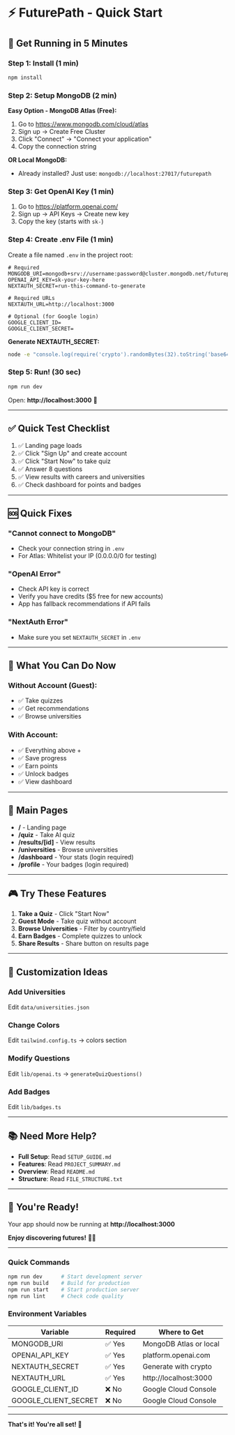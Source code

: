 # ⚡ FuturePath - Quick Start

## 🚀 Get Running in 5 Minutes

### Step 1: Install (1 min)
```bash
npm install
```

### Step 2: Setup MongoDB (2 min)

**Easy Option - MongoDB Atlas (Free):**
1. Go to https://www.mongodb.com/cloud/atlas
2. Sign up → Create Free Cluster
3. Click "Connect" → "Connect your application"
4. Copy the connection string

**OR Local MongoDB:**
- Already installed? Just use: `mongodb://localhost:27017/futurepath`

### Step 3: Get OpenAI Key (1 min)
1. Go to https://platform.openai.com/
2. Sign up → API Keys → Create new key
3. Copy the key (starts with `sk-`)

### Step 4: Create .env File (1 min)

Create a file named `.env` in the project root:

```env
# Required
MONGODB_URI=mongodb+srv://username:password@cluster.mongodb.net/futurepath
OPENAI_API_KEY=sk-your-key-here
NEXTAUTH_SECRET=run-this-command-to-generate

# Required URLs
NEXTAUTH_URL=http://localhost:3000

# Optional (for Google login)
GOOGLE_CLIENT_ID=
GOOGLE_CLIENT_SECRET=
```

**Generate NEXTAUTH_SECRET:**
```bash
node -e "console.log(require('crypto').randomBytes(32).toString('base64'))"
```

### Step 5: Run! (30 sec)
```bash
npm run dev
```

Open: **http://localhost:3000** 🎉

---

## ✅ Quick Test Checklist

1. ✅ Landing page loads
2. ✅ Click "Sign Up" and create account
3. ✅ Click "Start Now" to take quiz
4. ✅ Answer 8 questions
5. ✅ View results with careers and universities
6. ✅ Check dashboard for points and badges

---

## 🆘 Quick Fixes

### "Cannot connect to MongoDB"
- Check your connection string in `.env`
- For Atlas: Whitelist your IP (0.0.0.0/0 for testing)

### "OpenAI Error"
- Check API key is correct
- Verify you have credits ($5 free for new accounts)
- App has fallback recommendations if API fails

### "NextAuth Error"
- Make sure you set `NEXTAUTH_SECRET` in `.env`

---

## 🎯 What You Can Do Now

### Without Account (Guest):
- ✅ Take quizzes
- ✅ Get recommendations
- ✅ Browse universities

### With Account:
- ✅ Everything above +
- ✅ Save progress
- ✅ Earn points
- ✅ Unlock badges
- ✅ View dashboard

---

## 📱 Main Pages

- **/** - Landing page
- **/quiz** - Take AI quiz
- **/results/[id]** - View results
- **/universities** - Browse universities
- **/dashboard** - Your stats (login required)
- **/profile** - Your badges (login required)

---

## 🎮 Try These Features

1. **Take a Quiz** - Click "Start Now"
2. **Guest Mode** - Take quiz without account
3. **Browse Universities** - Filter by country/field
4. **Earn Badges** - Complete quizzes to unlock
5. **Share Results** - Share button on results page

---

## 🎨 Customization Ideas

### Add Universities
Edit `data/universities.json`

### Change Colors
Edit `tailwind.config.ts` → colors section

### Modify Questions
Edit `lib/openai.ts` → `generateQuizQuestions()`

### Add Badges
Edit `lib/badges.ts`

---

## 📚 Need More Help?

- **Full Setup**: Read `SETUP_GUIDE.md`
- **Features**: Read `PROJECT_SUMMARY.md`
- **Overview**: Read `README.md`
- **Structure**: Read `FILE_STRUCTURE.txt`

---

## 🎉 You're Ready!

Your app should now be running at **http://localhost:3000**

**Enjoy discovering futures!** 🚀✨

---

### Quick Commands

```bash
npm run dev      # Start development server
npm run build    # Build for production
npm run start    # Start production server
npm run lint     # Check code quality
```

### Environment Variables

| Variable | Required | Where to Get |
|----------|----------|--------------|
| MONGODB_URI | ✅ Yes | MongoDB Atlas or local |
| OPENAI_API_KEY | ✅ Yes | platform.openai.com |
| NEXTAUTH_SECRET | ✅ Yes | Generate with crypto |
| NEXTAUTH_URL | ✅ Yes | http://localhost:3000 |
| GOOGLE_CLIENT_ID | ❌ No | Google Cloud Console |
| GOOGLE_CLIENT_SECRET | ❌ No | Google Cloud Console |

---

**That's it! You're all set! 🎊**



